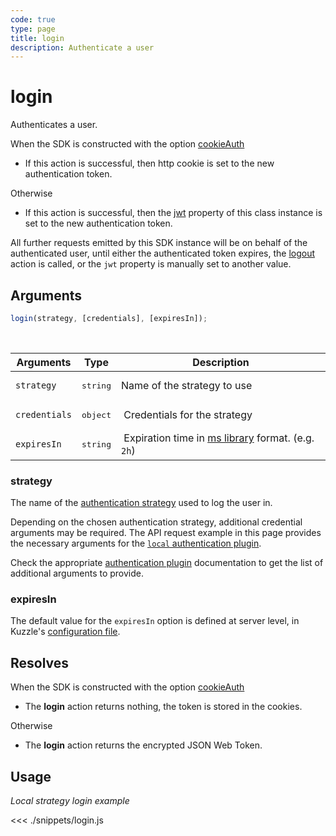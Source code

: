 ```yaml
---
code: true
type: page
title: login
description: Authenticate a user
---
```


# login

Authenticates a user.

When the SDK is constructed with the option [cookieAuth](/sdk/js/7/core-classes/kuzzle/constructor)
- If this action is successful, then http cookie is set to the new authentication token.
  
Otherwise
- If this action is successful, then the [jwt](/sdk/js/7/core-classes/kuzzle/properties) property of this class instance is set to the new authentication token.

All further requests emitted by this SDK instance will be on behalf of the authenticated user, until either the authenticated token expires, the [logout](/sdk/js/7/controllers/auth/logout) action is called, or the `jwt` property is manually set to another value.

## Arguments

```js
login(strategy, [credentials], [expiresIn]);
```

<br/>

| Arguments     | Type              | Description                                                                            |
| ------------- | ----------------- | -------------------------------------------------------------------------------------- |
| `strategy`    | <pre>string</pre> | Name of the strategy to use                                                            |
| `credentials` | <pre>object</pre> |  Credentials for the strategy                                                          |
| `expiresIn`   | <pre>string</pre> |  Expiration time in [ms library](https://www.npmjs.com/package/ms) format. (e.g. `2h`) |

### strategy

The name of the [authentication strategy](/core/2/guides/main-concepts/authentication#local-strategy) used to log the user in.

Depending on the chosen authentication strategy, additional credential arguments may be required.
The API request example in this page provides the necessary arguments for the [`local` authentication plugin](https://github.com/kuzzleio/kuzzle-plugin-auth-passport-local).

Check the appropriate [authentication plugin](/core/2/guides/write-plugins/integrate-authentication-strategy) documentation to get the list of additional arguments to provide.

### expiresIn

 The default value for the `expiresIn` option is defined at server level, in Kuzzle's [configuration file](/core/2/guides/advanced/configuration).

## Resolves

When the SDK is constructed with the option [cookieAuth](/sdk/js/7/core-classes/kuzzle/constructor)
- The **login** action returns nothing, the token is stored in the cookies.
  
Otherwise
- The **login** action returns the encrypted JSON Web Token.

## Usage

_Local strategy login example_

<<< ./snippets/login.js
